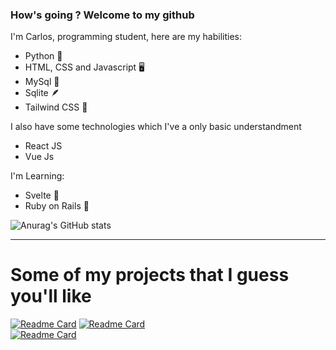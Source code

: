### How's going ? Welcome to my github

I'm Carlos, programming student, here are my habilities:

- Python 🐍
- HTML, CSS and Javascript 🖥️
- MySql 🐬
- Sqlite 🪶
- Tailwind CSS 🌊

I also have some technologies which I've a only basic understandment

- React JS
- Vue Js

I'm Learning:

- Svelte 🍊
- Ruby on Rails 🚂

![Anurag's GitHub stats](https://github-readme-stats.vercel.app/api?username=CarlosEduardoAD&show_icons=true&theme=radical)

-------------------------------------------------------------------------------------------------------------------------------------------------------------------------

# Some of my projects that I guess you'll like

[![Readme Card](https://github-readme-stats.vercel.app/api/pin/?username=CarlosEduardoAD&repo=sherlock_project&theme=algolia)](https://github.com/CarlosEduardoAD/Flyers)<space>
[![Readme Card](https://github-readme-stats.vercel.app/api/pin/?username=CarlosEduardoAD&repo=Flyers&theme=algolia)](https://github.com/CarlosEduardoAD/Sherlock-Project)<br>
[![Readme Card](https://github-readme-stats.vercel.app/api/pin/?username=CarlosEduardoAD&repo=nlw-impulse-carlos&theme=algolia)](https://github.com/CarlosEduardoAD/nlw-impulse-carlos)
